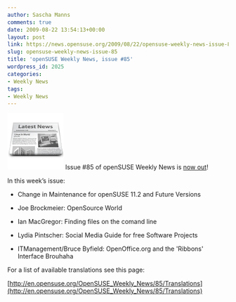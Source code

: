 ```yaml
---
author: Sascha Manns
comments: true
date: 2009-08-22 13:54:13+00:00
layout: post
link: https://news.opensuse.org/2009/08/22/opensuse-weekly-news-issue-85/
slug: opensuse-weekly-news-issue-85
title: 'openSUSE Weekly News, issue #85'
wordpress_id: 2025
categories:
- Weekly News
tags:
- Weekly News
---
```


![news](/wp-content/uploads/2007/11/knewsticker.png) Issue #85 of openSUSE Weekly News is [now out](http://en.opensuse.org/OpenSUSE_Weekly_News/85)!

In this week’s issue:



	
  * Change in Maintenance for openSUSE 11.2 and Future Versions

	
  * Joe Brockmeier: OpenSource World

	
  * Ian MacGregor: Finding files on the comand line

	
  * Lydia Pintscher: Social Media Guide for free Software Projects

	
  * ITManagement/Bruce Byfield: OpenOffice.org and the 'Ribbons' Interface Brouhaha


For a list of available translations see this page:

[http://en.opensuse.org/OpenSUSE_Weekly_News/85/Translations](http://en.opensuse.org/OpenSUSE_Weekly_News/85/Translations)
